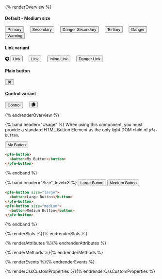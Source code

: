<style>
.overview-buttons pfe-button {
  margin-right: 16px;
  margin-bottom: 16px;
}
</style>

<script type="module">
const PfeIcon = await customElements.get('pfe-icon');
PfeIcon.addIconSet('fa', './', function(name) {
  switch (name) {
    case 'fa-external-link-square':
    case 'external-link-square':
      return `data:image/svg+xml,%3Csvg xmlns='http://www.w3.org/2000/svg' style='vertical-align:-0.125em' fill='currentColor' height='1em' width='1em' viewBox='0 0 448 512' aria-hidden='true' role='img'%3E%3Cpath d='M448 80v352c0 26.51-21.49 48-48 48H48c-26.51 0-48-21.49-48-48V80c0-26.51 21.49-48 48-48h352c26.51 0 48 21.49 48 48zm-88 16H248.029c-21.313 0-32.08 25.861-16.971 40.971l31.984 31.987L67.515 364.485c-4.686 4.686-4.686 12.284 0 16.971l31.029 31.029c4.687 4.686 12.285 4.686 16.971 0l195.526-195.526 31.988 31.991C358.058 263.977 384 253.425 384 231.979V120c0-13.255-10.745-24-24-24z'%3E%3C/path%3E%3C/svg%3E`;
    case 'fa-plus-circle':
    case 'plus-circle':
      return `data:image/svg+xml,%3Csvg xmlns='http://www.w3.org/2000/svg' style='vertical-align:-0.125em' fill='currentColor' height='1em' width='1em' viewBox='0 0 512 512' aria-hidden='true' role='img'%3E%3Cpath d='M256 8C119 8 8 119 8 256s111 248 248 248 248-111 248-248S393 8 256 8zm144 276c0 6.6-5.4 12-12 12h-92v92c0 6.6-5.4 12-12 12h-56c-6.6 0-12-5.4-12-12v-92h-92c-6.6 0-12-5.4-12-12v-56c0-6.6 5.4-12 12-12h92v-92c0-6.6 5.4-12 12-12h56c6.6 0 12 5.4 12 12v92h92c6.6 0 12 5.4 12 12v56z'%3E%3C/path%3E%3C/svg%3E`;
  }
});
</script>

{% renderOverview %}

<div class="overview-buttons">

#### Default - Medium size

<pfe-button><button>Primary</button></pfe-button>
<pfe-button variant="secondary"><button>Secondary</button></pfe-button>
<pfe-button variant="secondary" danger><button>Danger Secondary</button></pfe-button>
<pfe-button variant="tertiary"><button>Tertiary</button></pfe-button>
<pfe-button danger><button>Danger</button></pfe-button>
<pfe-button warning><button>Warning</button></pfe-button>

#### Link variant

<pfe-button variant="link" id="test">
  <svg slot="icon" fill="currentColor" style="vertical-align:-0.125em" height="1em" width="1em" viewBox="0 0 512 512" aria-hidden="true">
    <path d="M256 8C119 8 8 119 8 256s111 248 248 248 248-111 248-248S393 8 256 8zm144 276c0 6.6-5.4 12-12 12h-92v92c0 6.6-5.4 12-12 12h-56c-6.6 0-12-5.4-12-12v-92h-92c-6.6 0-12-5.4-12-12v-56c0-6.6 5.4-12 12-12h92v-92c0-6.6 5.4-12 12-12h56c6.6 0 12 5.4 12 12v92h92c6.6 0 12 5.4 12 12v56z"></path>
  </svg>
  <button>Link</button>
</pfe-button>
<pfe-button variant="link" icon="fa-external-link-square" icon-position="right">
  <button>Link</button>
</pfe-button>
<pfe-button variant="link" inline><button>Inline Link</button></pfe-button>
<pfe-button variant="link" danger><button>Danger Link</button></pfe-button>

#### Plain button

<pfe-button plain>
  <button aria-label="Action">
    <svg fill="currentColor" height="1em" width="1em" viewBox="0 0 352 512">
      <path d="M242.72 256l100.07-100.07c12.28-12.28 12.28-32.19 0-44.48l-22.24-22.24c-12.28-12.28-32.19-12.28-44.48 0L176 189.28 75.93 89.21c-12.28-12.28-32.19-12.28-44.48 0L9.21 111.45c-12.28 12.28-12.28 32.19 0 44.48L109.28 256 9.21 356.07c-12.28 12.28-12.28 32.19 0 44.48l22.24 22.24c12.28 12.28 32.2 12.28 44.48 0L176 322.72l100.07 100.07c12.28 12.28 32.2 12.28 44.48 0l22.24-22.24c12.28-12.28 12.28-32.19 0-44.48L242.72 256z"></path>
    </svg>
  </button>
</pfe-button>

#### Control variant

<pfe-button variant="control"><button>Control</button></pfe-button>
<pfe-button variant="control">
  <button aria-label="Copy">
    <svg fill="currentColor" height="1em" width="1em" viewBox="0 0 448 512">
      <path d="M320 448v40c0 13.255-10.745 24-24 24H24c-13.255 0-24-10.745-24-24V120c0-13.255 10.745-24 24-24h72v296c0 30.879 25.121 56 56 56h168zm0-344V0H152c-13.255 0-24 10.745-24 24v368c0 13.255 10.745 24 24 24h272c13.255 0 24-10.745 24-24V128H344c-13.2 0-24-10.8-24-24zm120.971-31.029L375.029 7.029A24 24 0 0 0 358.059 0H352v96h96v-6.059a24 24 0 0 0-7.029-16.97z"/>
    </svg>
  </button>
</pfe-button>

</div>

{% endrenderOverview %}

{% band header="Usage" %}
  When using this component, you must provide a standard HTML Button Element as the only light DOM child of `pfe-button`.

  <pfe-button>
    <button>My Button</button>
  </pfe-button>

  ```html
  <pfe-button>
    <button>My Button</button>
  </pfe-button>
  ```
{% endband %}

{% band header="Size", level=3 %}
  <pfe-button size="large">
    <button>Large Button</button>
  </pfe-button>
  <pfe-button size="medium">
    <button>Medium Button</button>
  </pfe-button>

  ```html
  <pfe-button size="large">
    <button>Large Button</button>
  </pfe-button>
  <pfe-button size="medium">
    <button>Medium Button</button>
  </pfe-button>
  ```
{% endband %}

{% renderSlots %}{% endrenderSlots %}

{% renderAttributes %}{% endrenderAttributes %}

{% renderMethods %}{% endrenderMethods %}

{% renderEvents %}{% endrenderEvents %}

{% renderCssCustomProperties %}{% endrenderCssCustomProperties %}
